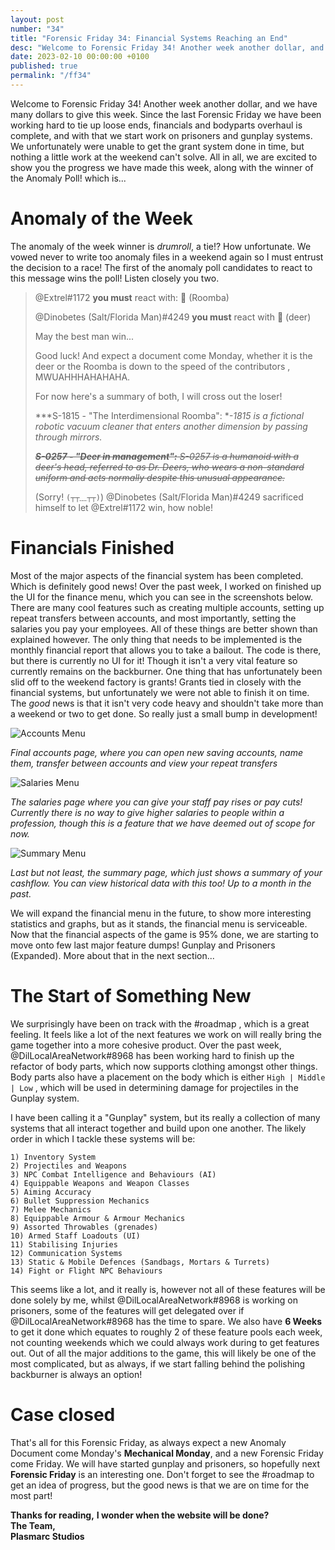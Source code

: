 ```yaml
---
layout: post
number: "34"
title: "Forensic Friday 34: Financial Systems Reaching an End"
desc: "Welcome to Forensic Friday 34! Another week another dollar, and we have many dollars to give this week. Since the last Forensic Friday we have been working hard to tie up loose ends, financials and bodyparts overhaul is complete, and with that we start work on prisoners and gunplay systems. We unfortunately were unable to get the grant system done in time, but nothing a little work at the weekend can't solve. All in all, we are excited to show you the progress we have made this week, along with the winner of the Anomaly Poll! which is... "
date: 2023-02-10 00:00:00 +0100
published: true
permalink: "/ff34"
---
```


Welcome to Forensic Friday 34! Another week another dollar, and we have many dollars to give this week. Since the last Forensic Friday we have been working hard to tie up loose ends, financials and bodyparts overhaul is complete, and with that we start work on prisoners and gunplay systems. We unfortunately were unable to get the grant system done in time, but nothing a little work at the weekend can't solve. All in all, we are excited to show you the progress we have made this week, along with the winner of the Anomaly Poll! which is... 

# Anomaly of the Week

The anomaly of the week winner is *drumroll*, a tie!? How unfortunate. We vowed never to write too anomaly files in a weekend again so I must entrust the decision to a race! The first of the anomaly poll candidates to react to this message wins the poll!
Listen closely you two.

> @Extrel#1172  **you must** react with: :robot: (Roomba)
> 
> @Dinobetes (Salt/Florida Man)#4249   **you must** react with :deer: (deer)
> 
> May the best man win...
> 
> Good luck! And expect a document come Monday, whether it is the deer or the Roomba is down to the speed of the contributors , MWUAHHHAHAHAHA.
> 
> For now here's a summary of both, I will cross out the loser!
> 
> ***S-1815 - "The Interdimensional Roomba": **-1815 is a fictional robotic vacuum cleaner that enters another dimension by passing through mirrors.*
> 
> ~~***S-0257 - "Deer in management":** S-0257 is a humanoid with a deer's head, referred to as Dr. Deers, who wears a non-standard uniform and acts normally despite this unusual appearance.*~~ 
> 
> (Sorry! `(┬┬﹏┬┬)`) @Dinobetes (Salt/Florida Man)#4249 sacrificed himself to let @Extrel#1172  win, how noble!



# Financials Finished

Most of the major aspects of the financial system has been completed. Which is definitely good news! Over the past week, I worked on finished up the UI for the finance menu, which you can see in the screenshots below. There are many cool features such as creating multiple accounts, setting up repeat transfers between accounts, and most importantly, setting the salaries you pay your employees. All of these things are better shown than explained however. The only thing that needs to be implemented is the monthly financial report that allows you to take a bailout. The code is there, but there is currently no UI for it! Though it isn't a very vital feature so currently remains on the backburner. One thing that has unfortunately been slid off to the weekend factory is grants! Grants tied in closely with the financial systems, but unfortunately we were not able to finish it on time. The *good* news is that it isn't very code heavy and shouldn't take more than a weekend or two to get done. So really just a small bump in development!

![Accounts Menu](./forensic-friday-media/ff34/accounts.png)

*Final accounts page, where you can open new saving accounts, name them, transfer between accounts and view your repeat transfers*

![Salaries Menu](./forensic-friday-media/ff34/salaries.png)

*The salaries page where you can give your staff pay rises or pay cuts! Currently there is no way to give higher salaries to people within a profession, though this is a feature that we have deemed out of scope for now.*

![Summary Menu](./forensic-friday-media/ff34/summary.png)

*Last but not least, the summary page, which just shows a summary of your cashflow. You can view historical data with this too! Up to a month in the past.*

We will expand the financial menu in the future, to show more interesting statistics and graphs, but as it stands, the financial menu is serviceable. Now that the financial aspects of the game is 95% done, we are starting to move onto few last major feature dumps! Gunplay and Prisoners (Expanded). More about that in the next section...

# The Start of Something New

We surprisingly have been on track with the #roadmap , which is a great feeling. It feels like a lot of the next features we work on will really bring the game together into a more cohesive product. Over the past week, @DilLocalAreaNetwork#8968 has been working hard to finish up the refactor of body parts, which now supports clothing amongst other things. Body parts also have a placement on the body which is either `High | Middle | Low` , which will be used in determining damage for projectiles in the Gunplay system.

 I have been calling it a "Gunplay" system, but its really a collection of many systems that all interact together and build upon one another. The likely order in which I tackle these systems will be:

`1) Inventory System`\
`2) Projectiles and Weapons`\
`3) NPC Combat Intelligence and Behaviours (AI)`\
`4) Equippable Weapons and Weapon Classes`\
`5) Aiming Accuracy`\
`6) Bullet Suppression Mechanics`\
`7) Melee Mechanics`\
`8) Equippable Armour & Armour Mechanics`\
`9) Assorted Throwables (grenades)`\
`10) Armed Staff Loadouts (UI)`\
`11) Stabilising Injuries`\
`12) Communication Systems`\
`13) Static & Mobile Defences (Sandbags, Mortars & Turrets)`\
`14) Fight or Flight NPC Behaviours`

This seems like a lot, and it really is, however not all of these features will be done solely by me, whilst @DilLocalAreaNetwork#8968  is working on prisoners, some of the features will get delegated over if @DilLocalAreaNetwork#8968  has the time to spare. We also have **6 Weeks** to get it done which equates to roughly 2 of these feature pools each week, not counting weekends which we could always work during to get features out. Out of all the major additions to the game, this will likely be one of the most complicated, but as always, if we start falling behind the polishing backburner is always an option!

# Case closed

That's all for this Forensic Friday, as always expect a new Anomaly Document come Monday's **Mechanical Monday**, and a new Forensic Friday come Friday. We will have started gunplay and prisoners, so hopefully next **Forensic Friday** is an interesting one. Don't forget to see the #roadmap to get an idea of progress, but the good news is that we are on time for the most part!


**Thanks for reading,** **I wonder when the website will be done?**\
**The Team,**\
**Plasmarc Studios**
